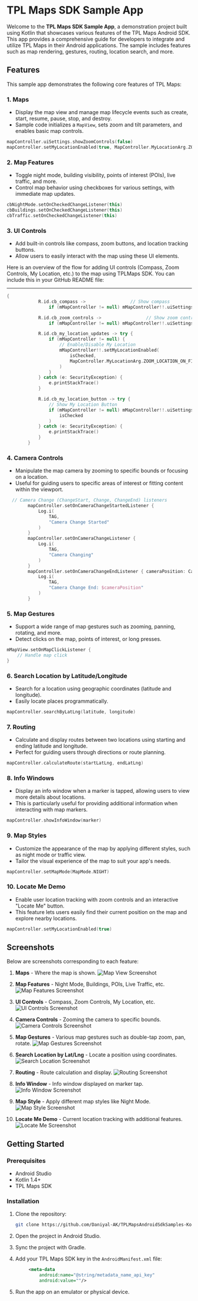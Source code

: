 # TPL Maps SDK Sample App

Welcome to the **TPL Maps SDK Sample App**, a demonstration project built using Kotlin that showcases various features of the TPL Maps Android SDK. This app provides a comprehensive guide for developers to integrate and utilize TPL Maps in their Android applications. The sample includes features such as map rendering, gestures, routing, location search, and more.

## Features

This sample app demonstrates the following core features of TPL Maps:

### 1. **Maps** 
- Display the map view and manage map lifecycle events such as create, start, resume, pause, stop, and destroy.
- Sample code initializes a `MapView`, sets zoom and tilt parameters, and enables basic map controls.

```kotlin
mapController.uiSettings.showZoomControls(false)
mapController.setMyLocationEnabled(true, MapController.MyLocationArg.ZOOM_LOCATION_ON_FIRST_FIX)
```

### 2. **Map Features**
- Toggle night mode, building visibility, points of interest (POIs), live traffic, and more.
- Control map behavior using checkboxes for various settings, with immediate map updates.

```kotlin
cbNightMode.setOnCheckedChangeListener(this)
cbBuildings.setOnCheckedChangeListener(this)
cbTraffic.setOnCheckedChangeListener(this)
```

### 3. **UI Controls**
- Add built-in controls like compass, zoom buttons, and location tracking buttons.
- Allow users to easily interact with the map using these UI elements.

Here is an overview of the flow for adding UI controls (Compass, Zoom Controls, My Location, etc.) to the map using TPLMaps SDK. You can include this in your GitHub README file:

---

```kotlin
{
            R.id.cb_compass ->                 // Show compass
                if (mMapController != null) mMapController!!.uiSettings.showCompass(isChecked)

            R.id.cb_zoom_controls ->                 // Show zoom controls
                if (mMapController != null) mMapController!!.uiSettings.showZoomControls(isChecked)

            R.id.cb_my_location_updates -> try {
                if (mMapController != null) {
                    // Enable/Disable My Location
                    mMapController!!.setMyLocationEnabled(
                        isChecked,
                        MapController.MyLocationArg.ZOOM_LOCATION_ON_FIRST_FIX
                    )
                }
            } catch (e: SecurityException) {
                e.printStackTrace()
            }

            R.id.cb_my_location_button -> try {
                // Show My Location Button
                if (mMapController != null) mMapController!!.uiSettings.showMyLocationButton(
                    isChecked
                )
            } catch (e: SecurityException) {
                e.printStackTrace()
            }
        }
```




### 4. **Camera Controls**
- Manipulate the map camera by zooming to specific bounds or focusing on a location.
- Useful for guiding users to specific areas of interest or fitting content within the viewport.

```kotlin
  // Camera Change (ChangeStart, Change, ChangeEnd) listeners
        mapController.setOnCameraChangeStartedListener {
            Log.i(
                TAG,
                "Camera Change Started"
            )
        }
        mapController.setOnCameraChangeListener {
            Log.i(
                TAG,
                "Camera Changing"
            )
        }
        mapController.setOnCameraChangeEndListener { cameraPosition: CameraPosition ->
            Log.i(
                TAG,
                "Camera Change End: $cameraPosition"
            )
        }
```

### 5. **Map Gestures**
- Support a wide range of map gestures such as zooming, panning, rotating, and more.
- Detect clicks on the map, points of interest, or long presses.

```kotlin
mMapView.setOnMapClickListener {
    // Handle map click
}
```

### 6. **Search Location by Latitude/Longitude**
- Search for a location using geographic coordinates (latitude and longitude).
- Easily locate places programmatically.

```kotlin
mapController.searchByLatLng(latitude, longitude)
```

### 7. **Routing**
- Calculate and display routes between two locations using starting and ending latitude and longitude.
- Perfect for guiding users through directions or route planning.

```kotlin
mapController.calculateRoute(startLatLng, endLatLng)
```

### 8. **Info Windows**
- Display an info window when a marker is tapped, allowing users to view more details about locations.
- This is particularly useful for providing additional information when interacting with map markers.

```kotlin
mapController.showInfoWindow(marker)
```

### 9. **Map Styles**
- Customize the appearance of the map by applying different styles, such as night mode or traffic view.
- Tailor the visual experience of the map to suit your app's needs.

```kotlin
mapController.setMapMode(MapMode.NIGHT)
```

### 10. **Locate Me Demo**
- Enable user location tracking with zoom controls and an interactive "Locate Me" button.
- This feature lets users easily find their current position on the map and explore nearby locations.

```kotlin
mapController.setMyLocationEnabled(true)
```

## Screenshots

Below are screenshots corresponding to each feature:

1. **Maps** - Where the map is shown.
   ![Map View Screenshot](path_to_screenshot)

2. **Map Features** - Night Mode, Buildings, POIs, Live Traffic, etc.
   ![Map Features Screenshot](path_to_screenshot)

3. **UI Controls** - Compass, Zoom Controls, My Location, etc.
   ![UI Controls Screenshot](path_to_screenshot)

4. **Camera Controls** - Zooming the camera to specific bounds.
   ![Camera Controls Screenshot](path_to_screenshot)

5. **Map Gestures** - Various map gestures such as double-tap zoom, pan, rotate.
   ![Map Gestures Screenshot](path_to_screenshot)

6. **Search Location by Lat/Lng** - Locate a position using coordinates.
   ![Search Location Screenshot](path_to_screenshot)

7. **Routing** - Route calculation and display.
   ![Routing Screenshot](path_to_screenshot)

8. **Info Window** - Info window displayed on marker tap.
   ![Info Window Screenshot](path_to_screenshot)

9. **Map Style** - Apply different map styles like Night Mode.
   ![Map Style Screenshot](path_to_screenshot)

10. **Locate Me Demo** - Current location tracking with additional features.
    ![Locate Me Screenshot](path_to_screenshot)

## Getting Started

### Prerequisites

- Android Studio
- Kotlin 1.4+
- TPL Maps SDK

### Installation

1. Clone the repository:
   ```bash
   git clone https://github.com/Daniyal-AK/TPLMapsAndroidSdkSamples-Kotlin.git
   ```

2. Open the project in Android Studio.

3. Sync the project with Gradle.

4. Add your TPL Maps SDK key in the `AndroidManifest.xml` file:
   ```xml
        <meta-data
            android:name="@string/metadata_name_api_key"
            android:value=""/>
   ```

5. Run the app on an emulator or physical device.


